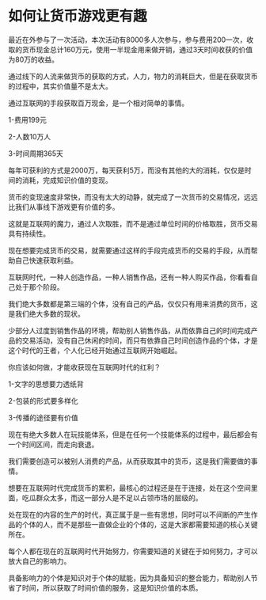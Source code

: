 #  如何让货币游戏更有趣

最近在外参与了一次活动，本次活动有8000多人次参与，参与费用200一次，收取的货币现金总计160万元，使用一半现金用来做开销，通过3天时间收获的价值为80万的收益。

通过线下的人流来做货币的获取的方式，人力，物力的消耗巨大，但是在获取货币的过程中，其实价值量不是太大。

通过互联网的手段获取百万现金，是一个相对简单的事情。

1-费用199元

2-人数10万人

3-时间周期365天

每年可获利的方式是2000万，每天获利5万，而没有其他的大的消耗，仅仅是时间的消耗，完成知识价值的变现。

货币的变现速度非常快，而没有太大的动静，就完成了一次货币的交易情况，远远比我们从事线下游戏更有价值的多。

这就是互联网的魔力，通过人次取胜，而不是通过单位时间的价格取胜，货币交易具有持续性。

现在想要完成货币的交易，就需要通过这样的手段完成货币的交易的手段，从而帮助自己快速获取利益。

互联网时代，一种人创造作品，一种人销售作品，还有一种人购买作品，你看看自己处于那个阶段。

我们绝大多数都是第三端的个体，没有自己的产品，仅仅只有用来消费的货币，这是我们绝大多数的现状。

少部分人过度到销售作品的环境，帮助别人销售作品，从而依靠自己的时间完成产品的交易活动，没有自己休闲的时间，而只有依靠自己时间创造作品的个体，才是这个时代的王者，个人化已经开始通过互联网开始崛起。

你应该如何做，才能收获现在互联网时代的红利？

1-文字的思想要力透纸背

2-包装的形式要多样化

3-传播的途径要有价值

现在有绝大多数人在玩技能体系，但是在任何一个技能体系的过程中，最后都会有一个时间区间，而走向衰退。

我们需要创造可以被别人消费的产品，从而获取其中的货币，这是我们需要做的事情。

想要在互联网时代完成货币的累积，最核心的过程还是在于连接，处在这个空间里面，吃瓜群众太多，而这一部分人是不足以占领市场的层级的。

处在现在的内容的生产的时代，真正属于是一些有思想，同时可以不间断的产生作品的个体的人，而不是那些一直做企业的个体的，这是大家都需要知道的核心关键所在。

每个人都在现在的互联网时代开始努力，你需要知道的关键在于如何努力，才可以放大自己的影响力。

具备影响力的个体是知识对于个体的赋能，因为具备知识的整合能力，帮助别人节省了时间，所以获取了时间价值的服务，这是知识价值的本质。
